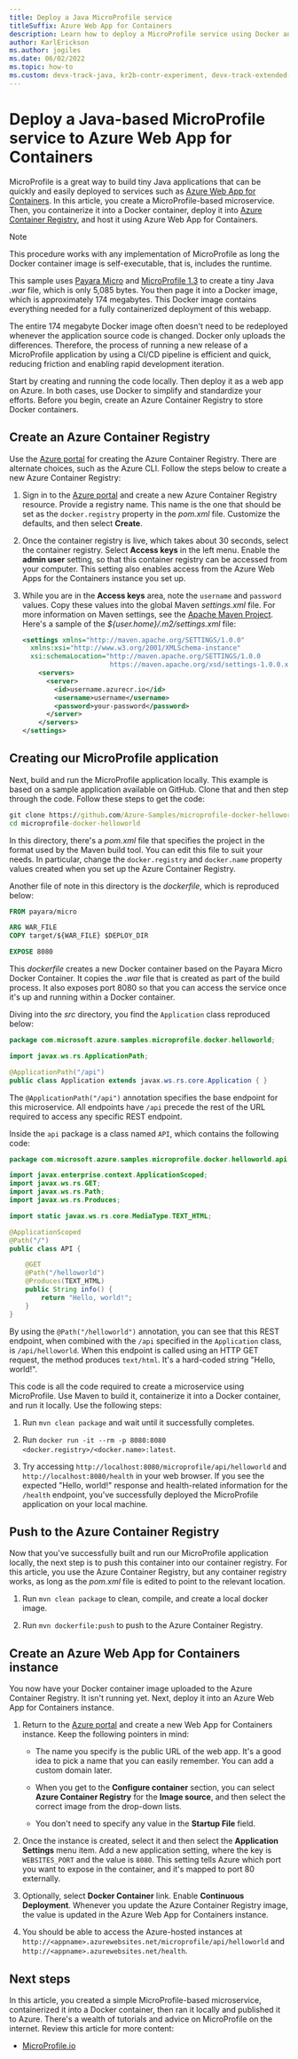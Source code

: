 ```yaml
---
title: Deploy a Java MicroProfile service 
titleSuffix: Azure Web App for Containers
description: Learn how to deploy a MicroProfile service using Docker and Azure Web App for Containers. Build tiny Java applications that can be quickly and easily deployed.
author: KarlErickson
ms.author: jogiles
ms.date: 06/02/2022
ms.topic: how-to
ms.custom: devx-track-java, kr2b-contr-experiment, devx-track-extended-java
---
```


# Deploy a Java-based MicroProfile service to Azure Web App for Containers

MicroProfile is a great way to build tiny Java applications that can be quickly and easily deployed to services such as [Azure Web App for Containers](https://azure.microsoft.com/services/app-service/containers/). In this article, you create a MicroProfile-based microservice. Then, you containerize it into a Docker container, deploy it into [Azure Container Registry](https://azure.microsoft.com/services/container-registry/), and host it using Azure Web App for Containers.

> [!NOTE]
> This procedure works with any implementation of MicroProfile as long the Docker container image is self-executable, that is, includes the runtime.

This sample uses [Payara Micro](https://www.payara.fish/products/payara-micro/) and [MicroProfile 1.3](https://microprofile.io/) to create a tiny Java *.war* file, which is only 5,085 bytes. You then page it into a Docker image, which is approximately 174 megabytes. This Docker image contains everything needed for a fully containerized deployment of this webapp.

The entire 174 megabyte Docker image often doesn't need to be redeployed whenever the application source code is changed. Docker only uploads the differences. Therefore, the process of running a new release of a MicroProfile application by using a CI/CD pipeline is efficient and quick, reducing friction and enabling rapid development iteration.

Start by creating and running the code locally. Then deploy it as a web app on Azure. In both cases, use Docker to simplify and standardize your efforts. Before you begin, create an Azure Container Registry to store Docker containers.

## Create an Azure Container Registry

Use the [Azure portal](https://portal.azure.com) for creating the Azure Container Registry. There are alternate choices, such as the Azure CLI. Follow the steps below to create a new Azure Container Registry:

1. Sign in to the [Azure portal](https://portal.azure.com) and create a new Azure Container Registry resource. Provide a registry name. This name is the one that should be set as the `docker.registry` property in the *pom.xml* file. Customize the defaults, and then select **Create**.

1. Once the container registry is live, which takes about 30 seconds, select the container registry. Select **Access keys** in the left menu. Enable the **admin user** setting, so that this container registry can be accessed from your computer. This setting also enables access from the Azure Web Apps for the Containers instance you set up.

1. While you are in the **Access keys** area, note the `username` and `password` values. Copy these values into the global Maven *settings.xml* file. For more information on Maven settings, see the [Apache Maven Project](https://maven.apache.org/settings.html). Here's a sample of the *${user.home}/.m2/settings.xml* file:

    ```xml
    <settings xmlns="http://maven.apache.org/SETTINGS/1.0.0"
      xmlns:xsi="http://www.w3.org/2001/XMLSchema-instance"
      xsi:schemaLocation="http://maven.apache.org/SETTINGS/1.0.0
                          https://maven.apache.org/xsd/settings-1.0.0.xsd">
        <servers>
          <server>
            <id>username.azurecr.io</id>
            <username>username</username>
            <password>your-password</password>
          </server>
        </servers>
    </settings>
    ```

## Creating our MicroProfile application

Next, build and run the MicroProfile application locally. This example is based on a sample application available on GitHub. Clone that and then step through the code. Follow these steps to get the code:

```cmd
git clone https://github.com/Azure-Samples/microprofile-docker-helloworld.git
cd microprofile-docker-helloworld
```

In this directory, there's a *pom.xml* file that specifies the project in the format used by the Maven build tool. You can edit this file to suit your needs. In particular, change the `docker.registry` and `docker.name` property values created when you set up the Azure Container Registry.

Another file of note in this directory is the *dockerfile*, which is reproduced below:

```dockerfile
FROM payara/micro

ARG WAR_FILE
COPY target/${WAR_FILE} $DEPLOY_DIR

EXPOSE 8080
```

This *dockerfile* creates a new Docker container based on the Payara Micro Docker Container. It copies the *.war* file that is created as part of the build process. It also exposes port 8080 so that you can access the service once it's up and running within a Docker container.

Diving into the *src* directory, you find the `Application` class reproduced below:

```java
package com.microsoft.azure.samples.microprofile.docker.helloworld;

import javax.ws.rs.ApplicationPath;

@ApplicationPath("/api")
public class Application extends javax.ws.rs.core.Application { }
```

The `@ApplicationPath("/api")` annotation specifies the base endpoint for this microservice. All endpoints have `/api` precede the rest of the URL required to access any specific REST endpoint.

Inside the `api` package is a class named `API`, which contains the following code:

```java
package com.microsoft.azure.samples.microprofile.docker.helloworld.api;

import javax.enterprise.context.ApplicationScoped;
import javax.ws.rs.GET;
import javax.ws.rs.Path;
import javax.ws.rs.Produces;

import static javax.ws.rs.core.MediaType.TEXT_HTML;

@ApplicationScoped
@Path("/")
public class API {

    @GET
    @Path("/helloworld")
    @Produces(TEXT_HTML)
    public String info() {
        return "Hello, world!";
    }
}
```

By using the `@Path("/helloworld")` annotation, you can see that this REST endpoint, when combined with the `/api` specified in the `Application` class, is `/api/helloworld`. When this endpoint is called using an HTTP GET request, the method produces `text/html`. It's a hard-coded string "Hello, world!".

This code is all the code required to create a microservice using MicroProfile. Use Maven to build it, containerize it into a Docker container, and run it locally. Use the following steps:

1. Run `mvn clean package` and wait until it successfully completes.

1. Run `docker run -it --rm -p 8080:8080 <docker.registry>/<docker.name>:latest`.

1. Try accessing `http://localhost:8080/microprofile/api/helloworld` and `http://localhost:8080/health` in your web browser. If you see the expected "Hello, world!" response and health-related information for the `/health` endpoint, you've successfully deployed the MicroProfile application on your local machine.

## Push to the Azure Container Registry

Now that you've successfully built and run our MicroProfile application locally, the next step is to push this container into our container registry. For this article, you use the Azure Container Registry, but any container registry works, as long as the *pom.xml* file is edited to point to the relevant location.

1. Run `mvn clean package` to clean, compile, and create a local docker image.

2. Run `mvn dockerfile:push` to push to the Azure Container Registry.

## Create an Azure Web App for Containers instance

You now have your Docker container image uploaded to the Azure Container Registry. It isn't running yet. Next, deploy it into an Azure Web App for Containers instance.

1. Return to the [Azure portal](https://portal.azure.com) and create a new Web App for Containers instance. Keep the following pointers in mind:

   - The name you specify is the public URL of the web app. It's a good idea to pick a name that you can easily remember. You can add a custom domain later.

   - When you get to the **Configure container** section, you can select **Azure Container Registry** for the **Image source**, and then select the correct image from the drop-down lists.

   - You don't need to specify any value in the **Startup File** field.

1. Once the instance is created, select it and then select the **Application Settings** menu item. Add a new application setting, where the key is `WEBSITES_PORT` and the value is `8080`. This setting tells Azure which port you want to expose in the container, and it's mapped to port 80 externally.

1. Optionally, select **Docker Container** link. Enable **Continuous Deployment**. Whenever you update the Azure Container Registry image, the value is updated in the Azure Web App for Containers instance.

1. You should be able to access the Azure-hosted instances at `http://<appname>.azurewebsites.net/microprofile/api/helloworld` and `http://<appname>.azurewebsites.net/health`.

## Next steps

In this article, you created a simple MicroProfile-based microservice, containerized it into a Docker container, then ran it locally and published it to Azure. There's a wealth of tutorials and advice on MicroProfile on the internet. Review this article for more content:

- [MicroProfile.io](https://microprofile.io/)
